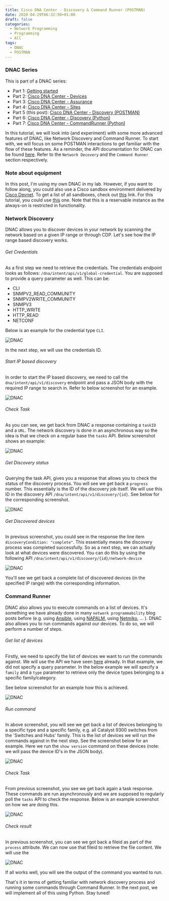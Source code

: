```yaml
---
title: Cisco DNA Center - Discovery & Command Runner (POSTMAN)
date: 2020-04-29T06:32:50+01:00
draft: false
categories:
  - Network Programming
  - Programming
  - All
tags:
  - DNAC
  - POSTMAN
---
```

### DNAC Series

This is part of a DNAC series:

- Part 1: [Getting started](https://blog.wimwauters.com/networkprogrammability/2020-04-22_dnac_gettingstarted/)
- Part 2: [Cisco DNA Center - Devices](https://blog.wimwauters.com/networkprogrammability/2020-04-24_dnac_part1_pythonrequests/)
- Part 3: [Cisco DNA Center - Assurance](https://blog.wimwauters.com/networkprogrammability/2020-04-25_dnac_part2_pythonrequests/)
- Part 4: [Cisco DNA Center - Sites](https://blog.wimwauters.com/networkprogrammability/2020-04-27_dnac_part3_pythonrequests/)
- Part 5 (this post): [Cisco DNA Center - Discovery (POSTMAN)](https://blog.wimwauters.com/networkprogrammability/2020-04-29_dnac_part4_postman_networkdiscovery/)
- Part 6: [Cisco DNA Center - Discovery (Python)](https://blog.wimwauters.com/networkprogrammability/2020-05-01_dnac_part5_pythonrequests/)
- Part 7: [Cisco DNA Center - CommandRunner (Python)](https://blog.wimwauters.com/networkprogrammability/2020-05-02_dnac_part6_pythonrequests/)

In this tutorial, we will look into (and experiment) with some more advanced features of DNAC, like Network Discovery and Command Runner. To start with, we will focus on some POSTMAN interactions to get familiar with the flow of these features. As a reminder, the API documentation for DNAC can be found [here](https://developer.cisco.com/docs/dna-center/api/1-3-3-x/). Refer to the `Network Decovery` and the `Command Runner` section respectively.

### Note about equipment

In this post, I'm using my own DNAC in my lab. However, if you want to follow along, you could also use a Cisco sandbox environment delivered by [Cisco Devnet](https://developer.cisco.com). To get a list of all sandboxes, check out [this](https://devnetsandbox.cisco.com/) link. For this tutorial, you could use [this](https://devnetsandbox.cisco.com/RM/Diagram/Index/b8d7aa34-aa8f-4bf2-9c42-302aaa2daafb?diagramType=Topology) one. Note that this is a reservable instance as the always-on is restricted in functionality.


### Network Discovery

DNAC allows you to discover devices in your network by scanning the network based on a given IP range or through CDP. Let's see how the IP range based discovery works.

###### Get Credentials

As a first step we need to retrieve the credentials. The credentials endpoint looks as follows: `/dna/intent/api/v1/global-credential`. You are supposed to provide a query parameter as well. This can be:
- CLI
- SNMPV2_READ_COMMUNITY 
- SNMPV2WRITE_COMMUNITY 
- SNMPV3
- HTTP_WRITE
- HTTP_READ
- NETCONF

Below is an example for the credential type `CLI`.

![DNAC](/images/2020-04-29-1.png)

In the next step, we will use the credentials ID.

###### Start IP based discovery
In order to start the IP based discovery, we need to call the `dna/intent/api/v1/discovery` endpoint and pass a JSON body with the required IP range to search in. Refer to below screenshot for an example.

![DNAC](/images/2020-04-29-2.png)

###### Check Task

As you can see, we get back from DNAC a response containing a `taskID` and a `URL`. The network discovery is done in an asynchronous way so the idea is that we check on a regular base the `tasks` API. Below screenshot shows an example:

![DNAC](/images/2020-04-29-3.png)

###### Get Discovery status

Querying the task API, gives you a response that allows you to check the status of the discovery process. You will see we get back a `progress` number. This essentially is the ID of the discovery job itself. We will use this ID in the discovery API `/dna/intent/api/v1/discovery/{id}`. See below for the corresponding screenshot.

![DNAC](/images/2020-04-29-4.png)

###### Get Discovered devices 
In previous screenshot, you could see in the response the line item `discoveryCondition: "complete"`. This essentially means the discovery process was completed successfully. So as a next step, we can actually look at what devices were discovered. You can do this by using the following API `/dna/intent/api/v1/discovery/{id}/network-device`

![DNAC](/images/2020-04-29-5.png)

You'll see we get back a complete list of discovered devices (in the specified IP range) with the corresponding information.

### Command Runner

DNAC also allows you to execute commands on a list of devices. It's something we have already done in many `network programmability` blog posts before (e.g. using [Ansible](https://blog.wimwauters.com/networkprogrammability/2020-04-29_ansible_iosxe_iosmodules/), using [NAPALM](https://blog.wimwauters.com/networkprogrammability/2020-04-07_napalm_introduction_part2/), using [Netmiko](https://blog.wimwauters.com/networkprogrammability/2020-03-25-netmiko_introduction/), ... ).  DNAC also allows you to run commands against our devices. To do so, we will perform a number of steps. 

###### Get list of devices
Firstly, we need to specify the list of devices we want to run the commands against. We will use the API we have seen [here](http://blog.wimwauters.com/networkprogrammability/2020-04-24_dnac_part1_pythonrequests#retrieve-all-devices-using-python) already. In that example, we did not specify a query parameter. In the below example we will specify a `family` and a `type` parameter to retrieve only the device types belonging to a specific family/category.

See below screenshot for an example how this is achieved.

![DNAC](/images/2020-04-29-6.png)

###### Run command

In above screenshot, you will see we get back a list of devices belonging to a specific type and a specific family, e.g. all Catalyst 9300 switches from the 'Switches and Hubs' family. This is the list of devices we will run the commands against in the next step. See the screenshot below for an example. Here we run the `show version` command on these devices (note: we will pass the device ID's in the JSON body).

![DNAC](/images/2020-04-29-7.png)

###### Check Task

From previous screenshot, you see we get back again a task response. These commands are run asynchronously and we are supposed to regularly poll the `tasks` API to check the response. Below is an example screenshot on how we are doing this.

![DNAC](/images/2020-04-29-8.png)

###### Check result

In previous screenshot, you can see we got back a fileid as part of the `process` attribute. We can now use that fileid to retrieve the file content. We will use the 

![DNAC](/images/2020-04-29-9.png)

If all works well, you will see the output of the command you wanted to run.

That's it in terms of getting familiar with network discovery process and running some commands through Command Runner. In the next post, we will implement all of this using Python. Stay tuned!